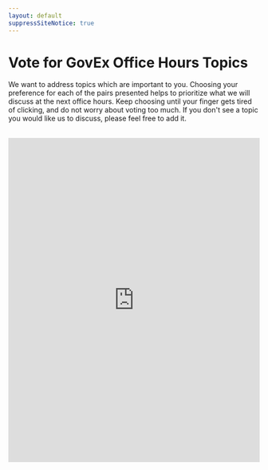 ```yaml
---
layout: default
suppressSiteNotice: true
---
```


<h1>Vote for GovEx Office Hours Topics</h1>

We want to address topics which are important to you. Choosing your preference for each of the pairs presented helps to prioritize what we will discuss at the next office hours. Keep choosing until your finger gets tired of clicking, and do not worry about voting too much. If you don't see a topic you would like us to discuss, please feel free to add it.

<br />

<iframe src='http://widget.allourideas.org/govexofficehourstopics' width='100%' height='650' frameborder='0' scrolling='no'></iframe>
